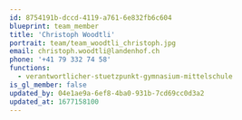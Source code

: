 ```yaml
---
id: 8754191b-dccd-4119-a761-6e832fb6c604
blueprint: team_member
title: 'Christoph Woodtli'
portrait: team/team_woodtli_christoph.jpg
email: christoph.woodtli@landenhof.ch
phone: '+41 79 332 74 58'
functions:
  - verantwortlicher-stuetzpunkt-gymnasium-mittelschule
is_gl_member: false
updated_by: 04e1ae9a-6ef8-4ba0-931b-7cd69cc0d3a2
updated_at: 1677158100
---
```


